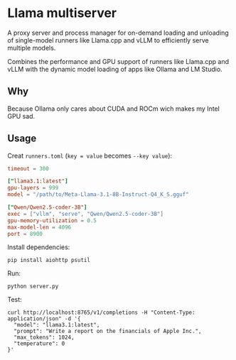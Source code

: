# Llama multiserver

A proxy server and process manager for on-demand loading and unloading of single-model runners like Llama.cpp and vLLM to efficiently serve multiple models.

Combines the performance and GPU support of runners like Llama.cpp and vLLM with the dynamic model loading of apps like Ollama and LM Studio.

## Why

Because Ollama only cares about CUDA and ROCm wich makes my Intel GPU sad.

## Usage

Creat `runners.toml` (`key = value` becomes `--key value`):

```toml
timeout = 300

["llama3.1:latest"]
gpu-layers = 999
model = "/path/to/Meta-Llama-3.1-8B-Instruct-Q4_K_S.gguf"

["Qwen/Qwen2.5-coder-3B"]
exec = ["vllm", "serve", "Qwen/Qwen2.5-coder-3B"]
gpu-memory-utilization = 0.5
max-model-len = 4096
port = 8900
```

Install dependencies:

```
pip install aiohttp psutil
```

Run:

```
python server.py
```

Test:

```
curl http://localhost:8765/v1/completions -H "Content-Type: application/json" -d '{
  "model": "llama3.1:latest",
  "prompt": "Write a report on the financials of Apple Inc.",
  "max_tokens": 1024,
  "temperature": 0
}'
```
